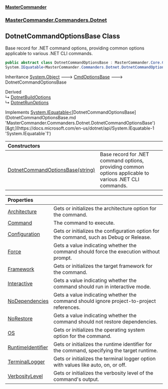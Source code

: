 #### [MasterCommander](MasterCommander.md 'MasterCommander')
### [MasterCommander.Commanders.Dotnet](MasterCommander.Commanders.Dotnet.md 'MasterCommander.Commanders.Dotnet')

## DotnetCommandOptionsBase Class

Base record for .NET command options, providing common options applicable to various .NET CLI commands.

```csharp
public abstract class DotnetCommandOptionsBase : MasterCommander.Core.CmdOptionsBase,
System.IEquatable<MasterCommander.Commanders.Dotnet.DotnetCommandOptionsBase>
```

Inheritance [System.Object](https://docs.microsoft.com/en-us/dotnet/api/System.Object 'System.Object') &#129106; [CmdOptionsBase](CmdOptionsBase.md 'MasterCommander.Core.CmdOptionsBase') &#129106; DotnetCommandOptionsBase

Derived  
&#8627; [DotnetBuildOptions](DotnetBuildOptions.md 'MasterCommander.Commanders.Dotnet.CmdBuild.DotnetBuildOptions')  
&#8627; [DotnetRunOptions](DotnetRunOptions.md 'MasterCommander.Commanders.Dotnet.CmdRun.DotnetRunOptions')

Implements [System.IEquatable&lt;](https://docs.microsoft.com/en-us/dotnet/api/System.IEquatable-1 'System.IEquatable`1')[DotnetCommandOptionsBase](DotnetCommandOptionsBase.md 'MasterCommander.Commanders.Dotnet.DotnetCommandOptionsBase')[&gt;](https://docs.microsoft.com/en-us/dotnet/api/System.IEquatable-1 'System.IEquatable`1')

| Constructors | |
| :--- | :--- |
| [DotnetCommandOptionsBase(string)](DotnetCommandOptionsBase.DotnetCommandOptionsBase(string).md 'MasterCommander.Commanders.Dotnet.DotnetCommandOptionsBase.DotnetCommandOptionsBase(string)') | Base record for .NET command options, providing common options applicable to various .NET CLI commands. |

| Properties | |
| :--- | :--- |
| [Architecture](DotnetCommandOptionsBase.Architecture.md 'MasterCommander.Commanders.Dotnet.DotnetCommandOptionsBase.Architecture') | Gets or initializes the architecture option for the command. |
| [Command](DotnetCommandOptionsBase.Command.md 'MasterCommander.Commanders.Dotnet.DotnetCommandOptionsBase.Command') | The command to execute. |
| [Configuration](DotnetCommandOptionsBase.Configuration.md 'MasterCommander.Commanders.Dotnet.DotnetCommandOptionsBase.Configuration') | Gets or initializes the configuration option for the command, such as Debug or Release. |
| [Force](DotnetCommandOptionsBase.Force.md 'MasterCommander.Commanders.Dotnet.DotnetCommandOptionsBase.Force') | Gets a value indicating whether the command should force the execution without prompt. |
| [Framework](DotnetCommandOptionsBase.Framework.md 'MasterCommander.Commanders.Dotnet.DotnetCommandOptionsBase.Framework') | Gets or initializes the target framework for the command. |
| [Interactive](DotnetCommandOptionsBase.Interactive.md 'MasterCommander.Commanders.Dotnet.DotnetCommandOptionsBase.Interactive') | Gets a value indicating whether the command should run in interactive mode. |
| [NoDependencies](DotnetCommandOptionsBase.NoDependencies.md 'MasterCommander.Commanders.Dotnet.DotnetCommandOptionsBase.NoDependencies') | Gets a value indicating whether the command should ignore project-to-project references. |
| [NoRestore](DotnetCommandOptionsBase.NoRestore.md 'MasterCommander.Commanders.Dotnet.DotnetCommandOptionsBase.NoRestore') | Gets a value indicating whether the command should not restore dependencies. |
| [OS](DotnetCommandOptionsBase.OS.md 'MasterCommander.Commanders.Dotnet.DotnetCommandOptionsBase.OS') | Gets or initializes the operating system option for the command. |
| [RuntimeIdentifier](DotnetCommandOptionsBase.RuntimeIdentifier.md 'MasterCommander.Commanders.Dotnet.DotnetCommandOptionsBase.RuntimeIdentifier') | Gets or initializes the runtime identifier for the command, specifying the target runtime. |
| [TerminalLogger](DotnetCommandOptionsBase.TerminalLogger.md 'MasterCommander.Commanders.Dotnet.DotnetCommandOptionsBase.TerminalLogger') | Gets or initializes the terminal logger option with values like auto, on, or off. |
| [VerbosityLevel](DotnetCommandOptionsBase.VerbosityLevel.md 'MasterCommander.Commanders.Dotnet.DotnetCommandOptionsBase.VerbosityLevel') | Gets or initializes the verbosity level of the command's output. |
